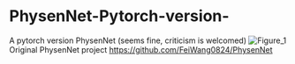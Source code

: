 # PhysenNet-Pytorch-version-
A pytorch version PhysenNet (seems fine, criticism is welcomed)
![Figure_1](https://user-images.githubusercontent.com/65407325/163389481-823fd0d6-bf87-4f77-836b-92cf2938f828.png)
Original PhysenNet project https://github.com/FeiWang0824/PhysenNet

